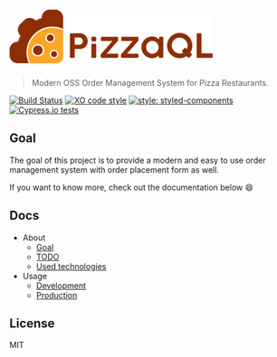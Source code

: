 # [![PizzaQL](logo/horizontal-scaled.png)](https://github.com/pizzaql/pizzaql)

> Modern OSS Order Management System for Pizza Restaurants.

[![Build Status](https://travis-ci.org/pizzaql/pizzaql.svg?branch=master)](https://travis-ci.org/pizzaql/pizzaql)
[![XO code style](https://img.shields.io/badge/code_style-XO-5ed9c7.svg)](https://github.com/xojs/xo)
[![style: styled-components](https://img.shields.io/badge/style-%F0%9F%92%85%20styled--components-orange.svg?colorB=daa357&colorA=db748e)](https://github.com/styled-components/styled-components)
[![Cypress.io tests](https://img.shields.io/badge/cypress.io-tests-green.svg)](https://cypress.io)

## Goal

The goal of this project is to provide a modern and easy to use order management system with order placement form as well.

If you want to know more, check out the documentation below :smile:

## Docs

* About
  * [Goal](https://pizzaql.now.sh/#goal)
  * [TODO](https://pizzaql.now.sh/#todo)
  * [Used technologies](https://pizzaql.now.sh/#used-technologies)
* Usage
  * [Development](https://pizzaql.now.sh/usage/development)
  * [Production](https://pizzaql.now.sh/usage/production)

## License

MIT
